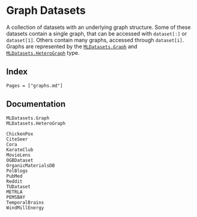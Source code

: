 # Graph Datasets

A collection of datasets with an underlying graph structure.
Some of these datasets contain a single graph, that can be accessed
with `dataset[:]` or `dataset[1]`. Others contain many graphs, 
accessed through `dataset[i]`. Graphs are represented by the [`MLDatasets.Graph`](@ref) 
and [`MLDatasets.HeteroGraph`](@ref) type.

## Index

```@index
Pages = ["graphs.md"]
```

## Documentation

```@docs
MLDatasets.Graph
MLDatasets.HeteroGraph
```

```@docs
ChickenPox
CiteSeer
Cora
KarateClub
MovieLens
OGBDataset
OrganicMaterialsDB
PolBlogs
PubMed
Reddit
TUDataset
METRLA
PEMSBAY
TemporalBrains
WindMillEnergy
```
